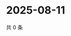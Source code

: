 # 2025-08-11

共 0 条

<!-- BEGIN ZHIHUVIDEO -->
<!-- 最后更新时间 Mon Aug 11 2025 12:35:53 GMT+0800 (China Standard Time) -->

<!-- END ZHIHUVIDEO -->
